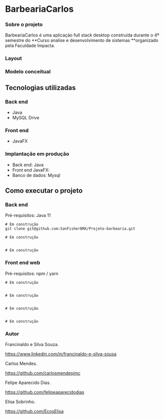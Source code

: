 # BarbeariaCarlos



### Sobre o projeto



BarbeariaCarlos  é uma aplicação full stack desktop construída durante o 4ª semestre do **Curso analise e desenvolvimento de sistemas **organizado pela Faculdade Impacta.

### Layout



### Modelo conceitual



## Tecnologias utilizadas

### Back end

- Java
- MySQL Drive

### Front end

- JavaFX

### Implantação em produção

- Back end: Java
- Front end JavaFX:
- Banco de dados: Mysql

## Como executar o projeto

### Back end



Pré-requisitos: Java 11

```
# Em construção
git clone git@github.com:SanFisherBRK/Projeto-barbearia.git

# Em construção


# Em construção
```



### Front end web



Pré-requisitos: npm / yarn

```
# Em construção


# Em construção


# Em construção


# Em construção
```



### Autor



Francinaldo e Silva Souza.

https://www.linkedin.com/in/francinaldo-e-silva-sousa

Carlos Mendes.

https://github.com/carlosmendesjmc

Felipe Aparecido Dias.

https://github.com/felipeaparecidodias

Elisa Sobrinho.

https://github.com/EcosElisa

